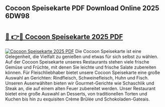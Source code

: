 ## Cocoon Speisekarte PDF Download Online 2025 6DW98

# <h2><a href="http://gc9atb.nevu.top/?p=Cocoon+Speisekarte">🔗 👉🔴 Cocoon Speisekarte 2025 PDF</a></h2>

[![Cocoon Speisekarte 2025 PDF](https://i.imgur.com/dBaPXMq.png)](http://gc9atb.nevu.top/?p=Cocoon+Speisekarte)
Die Cocoon Speisekarte ist eine Gelegenheit, die Vielfalt zu genießen und etwas für sich selbst zu wählen. Auf der Cocoon Speisekarte unseres Restaurants stehen viele frische Gemüse und Früchte, mit denen Sie leichte und frische Salate zubereiten können. Für Fleischliebhaber bietet unsere Cocoon Speisekarte eine große Auswahl an Gerichten: Rindfleisch, Schweinefleisch, Huhn und Fisch. Unseren Auserwählten bieten wir Gourmet-Gerichte wie Schaschlik und Steak an, die auf einem alten Feuer zubereitet werden. Unser Restaurant bietet eine große Auswahl an Desserts, von traditionellen Torten und Kuchen bis hin zu exquisiten Crème Brûlée und Schokoladen-Gateais.
